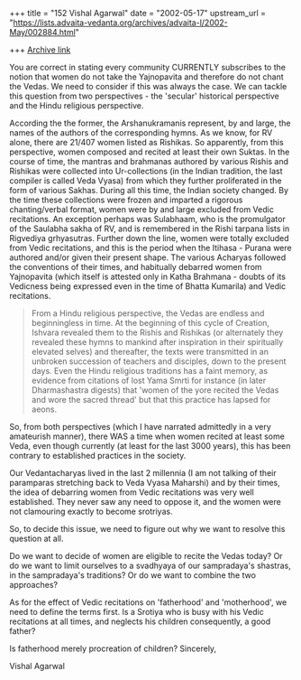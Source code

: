 +++
title = "152 Vishal Agarwal"
date = "2002-05-17"
upstream_url = "https://lists.advaita-vedanta.org/archives/advaita-l/2002-May/002884.html"

+++
[Archive link](https://lists.advaita-vedanta.org/archives/advaita-l/2002-May/002884.html)

You are correct in stating every community CURRENTLY subscribes to the
notion that women do not take the Yajnopavita and therefore do not chant the
Vedas.
We need to consider if this was always the case. We can tackle this question
from two perspectives - the 'secular' historical perspective and the Hindu
religious perspective.

According the the former, the Arshanukramanis represent, by and large, the
names of the authors of the corresponding hymns. As we know, for RV alone,
there are 21/407 women listed as Rishikas. So apparently, from this
perspective, women composed and recited at least their own Suktas. In the
course of time, the mantras and brahmanas authored by various Rishis and
Rishikas were collected into Ur-collections (in the Indian tradition, the
last compiler is called Veda Vyasa) from which they further proliferated in
the form of various Sakhas. During all this time, the Indian society
changed. By the time these collections were frozen and imparted a rigorous
chanting/verbal format, women were by and large excluded from Vedic
recitations. An exception perhaps was Sulabhaam, who is the promulgator of
the Saulabha sakha of RV, and is remembered in the Rishi tarpana lists in
Rigvediya grhyasutras. Further down the line, women were totally excluded
from Vedic recitations, and this is the period when the Itihasa - Purana
were authored and/or given their present shape. The various Acharyas
followed the conventions of their times, and habitually debarred women from
Yajnopavita (which itself is attested only in Katha Brahmana - doubts of its
Vedicness being expressed even in the time of Bhatta Kumarila) and Vedic
recitations.

>From a Hindu religious perspective, the Vedas are endless and beginningless
in time. At the beginning of this cycle of Creation, Ishvara revealed them
to the Rishis and Rishikas (or alternately they revealed these hymns to
mankind after inspiration in their spiritually elevated selves) and
thereafter, the texts were transmitted in an unbroken succession of teachers
and disciples, down to the present days. Even the Hindu religious traditions
has a faint memory, as evidence from citations of lost Yama Smrti for
instance (in later Dharmashastra digests) that 'women of the yore recited
the Vedas and wore the sacred thread' but that this practice has lapsed for
aeons.

So, from both perspectives (which I have narrated admittedly in a very
amateurish manner), there WAS a time when women recited at least some Veda,
even though currently (at least for the last 3000 years), this has been
contrary to established practices in the society.

Our Vedantacharyas lived in the last 2 millennia (I am not talking of their
paramparas stretching back to Veda Vyasa Maharshi) and by their times, the
idea of debarring women from Vedic recitations was very well established.
They never saw any need to oppose it, and the women were not clamouring
exactly to become srotriyas.

So, to decide this issue, we need to figure out why we want to resolve this
question at all.

Do we want to decide of women are eligible to recite the Vedas today? Or do
we want to limit ourselves to a svadhyaya of our sampradaya's shastras, in
the sampradaya's traditions? Or do we want to combine the two approaches?

As for the effect of Vedic recitations on 'fatherhood' and 'motherhood', we
need to define the terms first. Is a Srotiya who is busy with his Vedic
recitations at all times, and neglects his children consequently, a good
father?

Is fatherhood merely procreation of children?
Sincerely,

Vishal Agarwal

